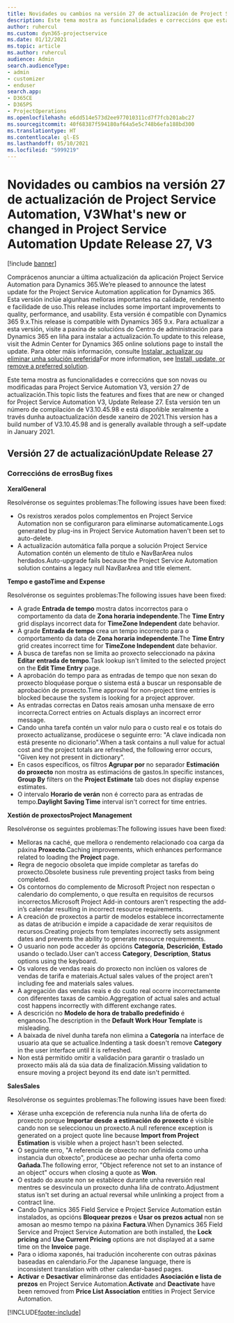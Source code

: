 ```yaml
---
title: Novidades ou cambios na versión 27 de actualización de Project Service Automation, V3
description: Este tema mostra as funcionalidades e correccións que están dispoñibles la versión 27 de actualización de Project Service Automation, V3.
author: ruhercul
ms.custom: dyn365-projectservice
ms.date: 01/12/2021
ms.topic: article
ms.author: ruhercul
audience: Admin
search.audienceType:
- admin
- customizer
- enduser
search.app:
- D365CE
- D365PS
- ProjectOperations
ms.openlocfilehash: e6dd514e573d2ee977010311cd7f7fcb201abc27
ms.sourcegitcommit: 40f68387f594180af64a5e5c748b6efa188bd300
ms.translationtype: HT
ms.contentlocale: gl-ES
ms.lasthandoff: 05/10/2021
ms.locfileid: "5999219"
---
```

# <a name="whats-new-or-changed-in-project-service-automation-update-release-27-v3"></a><span data-ttu-id="7547b-103">Novidades ou cambios na versión 27 de actualización de Project Service Automation, V3</span><span class="sxs-lookup"><span data-stu-id="7547b-103">What's new or changed in Project Service Automation Update Release 27, V3</span></span>

[!include [banner](../includes/psa-now-project-operations.md)]

<span data-ttu-id="7547b-104">Comprácenos anunciar a última actualización da aplicación Project Service Automation para Dynamics 365.</span><span class="sxs-lookup"><span data-stu-id="7547b-104">We’re pleased to announce the latest update for the Project Service Automation application for Dynamics 365.</span></span> <span data-ttu-id="7547b-105">Esta versión inclúe algunhas melloras importantes na calidade, rendemento e facilidade de uso.</span><span class="sxs-lookup"><span data-stu-id="7547b-105">This release includes some important improvements to quality, performance, and usability.</span></span> <span data-ttu-id="7547b-106">Esta versión é compatible con Dynamics 365 9.x.</span><span class="sxs-lookup"><span data-stu-id="7547b-106">This release is compatible with Dynamics 365 9.x.</span></span> <span data-ttu-id="7547b-107">Para actualizar a esta versión, visite a paxina de solucións do Centro de administración para Dynamics 365 en liña para instalar a actualización.</span><span class="sxs-lookup"><span data-stu-id="7547b-107">To update to this release, visit the Admin Center for Dynamics 365 online solutions page to install the update.</span></span> <span data-ttu-id="7547b-108">Para obter máis información, consulte [Instalar, actualizar ou eliminar unha solución preferida](/power-platform/admin/install-remove-preferred-solution)</span><span class="sxs-lookup"><span data-stu-id="7547b-108">For more information, see [Install, update, or remove a preferred solution](/power-platform/admin/install-remove-preferred-solution).</span></span>

<span data-ttu-id="7547b-109">Este tema mostra as funcionalidades e correccións que son novas ou modificadas para Project Service Automation V3, versión 27 de actualización.</span><span class="sxs-lookup"><span data-stu-id="7547b-109">This topic lists the features and fixes that are new or changed for Project Service Automation V3, Update Release 27.</span></span> <span data-ttu-id="7547b-110">Esta versión ten un número de compilación de V3.10.45.98 e está dispoñible xeralmente a través dunha autoactualización desde xaneiro de 2021.</span><span class="sxs-lookup"><span data-stu-id="7547b-110">This version has a build number of V3.10.45.98 and is generally available through a self-update in January 2021.</span></span>

## <a name="update-release-27"></a><span data-ttu-id="7547b-111">Versión 27 de actualización</span><span class="sxs-lookup"><span data-stu-id="7547b-111">Update Release 27</span></span>

### <a name="bug-fixes"></a><span data-ttu-id="7547b-112">Correccións de erros</span><span class="sxs-lookup"><span data-stu-id="7547b-112">Bug fixes</span></span>

<span data-ttu-id="7547b-113">**Xeral**</span><span class="sxs-lookup"><span data-stu-id="7547b-113">**General**</span></span>

<span data-ttu-id="7547b-114">Resolvéronse os seguintes problemas:</span><span class="sxs-lookup"><span data-stu-id="7547b-114">The following issues have been fixed:</span></span>

- <span data-ttu-id="7547b-115">Os rexistros xerados polos complementos en Project Service Automation non se configuraron para eliminarse automaticamente.</span><span class="sxs-lookup"><span data-stu-id="7547b-115">Logs generated by plug-ins in Project Service Automation haven't been set to auto-delete.</span></span>
- <span data-ttu-id="7547b-116">A actualización automática falla porque a solución Project Service Automation contén un elemento de título e NavBarArea nulos herdados.</span><span class="sxs-lookup"><span data-stu-id="7547b-116">Auto-upgrade fails because the Project Service Automation solution contains a legacy null NavBarArea and title element.</span></span>

<span data-ttu-id="7547b-117">**Tempo e gasto**</span><span class="sxs-lookup"><span data-stu-id="7547b-117">**Time and Expense**</span></span>

<span data-ttu-id="7547b-118">Resolvéronse os seguintes problemas:</span><span class="sxs-lookup"><span data-stu-id="7547b-118">The following issues have been fixed:</span></span>

- <span data-ttu-id="7547b-119">A grade **Entrada de tempo** mostra datos incorrectos para o comportamento da data de **Zona horaria independente**.</span><span class="sxs-lookup"><span data-stu-id="7547b-119">The **Time Entry** grid displays incorrect data for **TimeZone Independent** date behavior.</span></span>
- <span data-ttu-id="7547b-120">A grade **Entrada de tempo** crea un tempo incorrecto para o comportamento da data de **Zona horaria independente**.</span><span class="sxs-lookup"><span data-stu-id="7547b-120">The **Time Entry** grid creates incorrect time for **TimeZone Independent** date behavior.</span></span>
- <span data-ttu-id="7547b-121">A busca de tarefas non se limita ao proxecto seleccionado na páxina **Editar entrada de tempo**.</span><span class="sxs-lookup"><span data-stu-id="7547b-121">Task lookup isn't limited to the selected project on the **Edit Time Entry** page.</span></span>
- <span data-ttu-id="7547b-122">A aprobación do tempo para as entradas de tempo que non sexan do proxecto bloquéase porque o sistema está a buscar un responsable de aprobación de proxecto.</span><span class="sxs-lookup"><span data-stu-id="7547b-122">Time approval for non-project time entries is blocked because the system is looking for a project approver.</span></span>
- <span data-ttu-id="7547b-123">As entradas correctas en Datos reais amosan unha mensaxe de erro incorrecta.</span><span class="sxs-lookup"><span data-stu-id="7547b-123">Correct entries on Actuals displays an incorrect error message.</span></span>
- <span data-ttu-id="7547b-124">Cando unha tarefa contén un valor nulo para o custo real e os totais do proxecto actualízanse, prodúcese o seguinte erro: "A clave indicada non está presente no dicionario".</span><span class="sxs-lookup"><span data-stu-id="7547b-124">When a task contains a null value for actual cost and the project totals are refreshed, the following error occurs, "Given key not present in dictionary".</span></span>
- <span data-ttu-id="7547b-125">En casos específicos, os filtros **Agrupar por** no separador **Estimación do proxecto** non mostra as estimacións de gastos.</span><span class="sxs-lookup"><span data-stu-id="7547b-125">In specific instances, **Group By** filters on the **Project Estimate** tab does not display expense estimates.</span></span>
- <span data-ttu-id="7547b-126">O intervalo **Horario de verán** non é correcto para as entradas de tempo.</span><span class="sxs-lookup"><span data-stu-id="7547b-126">**Daylight Saving Time** interval isn't correct for time entries.</span></span>

<span data-ttu-id="7547b-127">**Xestión de proxectos**</span><span class="sxs-lookup"><span data-stu-id="7547b-127">**Project Management**</span></span>

<span data-ttu-id="7547b-128">Resolvéronse os seguintes problemas:</span><span class="sxs-lookup"><span data-stu-id="7547b-128">The following issues have been fixed:</span></span>

- <span data-ttu-id="7547b-129">Melloras na caché, que mellora o rendemento relacionado coa carga da páxina **Proxecto**.</span><span class="sxs-lookup"><span data-stu-id="7547b-129">Caching improvements, which enhances performance related to loading the **Project** page.</span></span>
- <span data-ttu-id="7547b-130">Regra de negocio obsoleta que impide completar as tarefas do proxecto.</span><span class="sxs-lookup"><span data-stu-id="7547b-130">Obsolete business rule preventing project tasks from being completed.</span></span>
- <span data-ttu-id="7547b-131">Os contornos do complemento de Microsoft Project non respectan o calendario do complemento, o que resulta en requisitos de recursos incorrectos.</span><span class="sxs-lookup"><span data-stu-id="7547b-131">Microsoft Project Add-in contours aren't respecting the add-in’s calendar resulting in incorrect resource requirements.</span></span>
- <span data-ttu-id="7547b-132">A creación de proxectos a partir de modelos establece incorrectamente as datas de atribución e impide a capacidade de xerar requisitos de recursos.</span><span class="sxs-lookup"><span data-stu-id="7547b-132">Creating projects from templates incorrectly sets assignment dates and prevents the ability to generate resource requirements.</span></span>
- <span data-ttu-id="7547b-133">O usuario non pode acceder ás opcións **Categoría**, **Descrición**, **Estado** usando o teclado.</span><span class="sxs-lookup"><span data-stu-id="7547b-133">User can't access **Category**, **Description**, **Status** options using the keyboard.</span></span>
- <span data-ttu-id="7547b-134">Os valores de vendas reais do proxecto non inclúen os valores de vendas de tarifa e materiais.</span><span class="sxs-lookup"><span data-stu-id="7547b-134">Actual sales values of the project aren't including fee and materials sales values.</span></span>
- <span data-ttu-id="7547b-135">A agregación das vendas reais e do custo real ocorre incorrectamente con diferentes taxas de cambio.</span><span class="sxs-lookup"><span data-stu-id="7547b-135">Aggregation of actual sales and actual cost happens incorrectly with different exchange rates.</span></span>
- <span data-ttu-id="7547b-136">A descrición no **Modelo de hora de traballo predefinido** é enganoso.</span><span class="sxs-lookup"><span data-stu-id="7547b-136">The description in the **Default Work Hour Template** is misleading.</span></span>
- <span data-ttu-id="7547b-137">A baixada de nivel dunha tarefa non elimina a **Categoría** na interface de usuario ata que se actualice.</span><span class="sxs-lookup"><span data-stu-id="7547b-137">Indenting a task doesn't remove **Category** in the user interface until it is refreshed.</span></span>
- <span data-ttu-id="7547b-138">Non está permitido omitir a validación para garantir o traslado un proxecto máis alá da súa data de finalización.</span><span class="sxs-lookup"><span data-stu-id="7547b-138">Missing validation to ensure moving a project beyond its end date isn't permitted.</span></span>

<span data-ttu-id="7547b-139">**Sales**</span><span class="sxs-lookup"><span data-stu-id="7547b-139">**Sales**</span></span>

<span data-ttu-id="7547b-140">Resolvéronse os seguintes problemas:</span><span class="sxs-lookup"><span data-stu-id="7547b-140">The following issues have been fixed:</span></span>

- <span data-ttu-id="7547b-141">Xérase unha excepción de referencia nula nunha liña de oferta do proxecto porque **Importar desde a estimación do proxecto** é visible cando non se seleccionou un proxecto.</span><span class="sxs-lookup"><span data-stu-id="7547b-141">A null reference exception is generated on a project quote line because **Import from Project Estimation** is visible when a project hasn't been selected.</span></span>
- <span data-ttu-id="7547b-142">O seguinte erro, "A referencia de obxecto non definida como unha instancia dun obxecto", prodúcese ao pechar unha oferta como **Gañada**.</span><span class="sxs-lookup"><span data-stu-id="7547b-142">The following error, "Object reference not set to an instance of an object" occurs when closing a quote as **Won**.</span></span>
- <span data-ttu-id="7547b-143">O estado do axuste non se establece durante unha reversión real mentres se desvincula un proxecto dunha liña de contrato.</span><span class="sxs-lookup"><span data-stu-id="7547b-143">Adjustment status isn't set during an actual reversal while unlinking a project from a contract line.</span></span>
- <span data-ttu-id="7547b-144">Cando Dynamics 365 Field Service e Project Service Automation están instalados, as opcións **Bloquear prezos** e **Usar os prezos actual** non se amosan ao mesmo tempo na páxina **Factura**.</span><span class="sxs-lookup"><span data-stu-id="7547b-144">When Dynamics 365 Field Service and Project Service Automation are both installed, the **Lock pricing** and **Use Current Pricing** options are not displayed at a same time on the **Invoice** page.</span></span>
- <span data-ttu-id="7547b-145">Para o idioma xaponés, hai tradución incoherente con outras páxinas baseadas en calendario.</span><span class="sxs-lookup"><span data-stu-id="7547b-145">For the Japanese language, there is inconsistent translation with other calendar-based pages.</span></span>
- <span data-ttu-id="7547b-146">**Activar** e **Desactivar** elimináronse das entidades **Asociación e lista de prezos** en Project Service Automation.</span><span class="sxs-lookup"><span data-stu-id="7547b-146">**Activate** and **Deactivate** have been removed from **Price List Association** entities in Project Service Automation.</span></span>


[!INCLUDE[footer-include](../includes/footer-banner.md)]